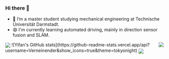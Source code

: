 ### Hi there 👋
- 🌱 I’m a master student studying mechanical engineering at Technische Universität Darmstadt.
- 😄 I'm currently learning automated driving, mainly in direction sensor fusion and SLAM.


<img align="center" src="https://github-readme-stats.vercel.app/api/top-langs/?username=Verneinender&theme=tokyonight&hide=Makefile,C,Typescript" >
<img align="right" src="https://github-readme-stats.vercel.app/api?username=Verneinender&show_icons=true&theme=tokyonight" >
![Yifan's GitHub stats](https://github-readme-stats.vercel.app/api?username=Verneinender&show_icons=true&theme=tokyonight)


<a href="https://github.com/Verneinender/Mobile_Robotics_Exercises">
  <img align="center" src="https://github-readme-stats.vercel.app/api/pin/?username=Verneinender&repo=Mobile_Robotics_Exercises" />
</a>
<!--
**Verneinender/Verneinender** is a ✨ _special_ ✨ repository because its `README.md` (this file) appears on your GitHub profile.



Here are some ideas to get you started:

- 🔭 I’m currently working on ...
- 🌱 I’m currently learning ...
- 👯 I’m looking to collaborate on ...
- 🤔 I’m looking for help with ...
- 💬 Ask me about ...
- 📫 How to reach me: ...
- 😄 Pronouns: ...
- ⚡ Fun fact: ...
-->
